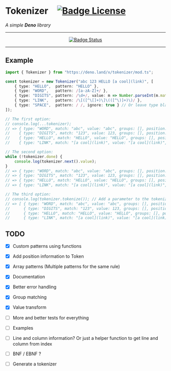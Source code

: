 # Tokenizer [![Badge License]][License]

*A simple **Deno** library*

---

<div align = center>

[![Badge Status]][Actions]

</div>

---


## Example
```TypeScript
import { Tokenizer } from "https://deno.land/x/tokenizer/mod.ts";

const tokenizer = new Tokenizer("abc 123 HELLO [a cool](link)", [
    { type: "HELLO",  pattern: "HELLO" },
    { type: "WORD",   pattern: /[a-zA-Z]+/ },
    { type: "DIGITS", pattern: /\d+/, value: m => Number.parseInt(m.match) },
    { type: "LINK",   pattern: /\[([^\[]+)\]\(([^\)]+)\)/ },
    { type: "SPACE",  pattern: / /, ignore: true } // Or leave type blank and remove "ignore: true"
]);

// The first option:
// console.log(...tokenizer);
// => { type: "WORD", match: "abc", value: "abc", groups: [], position: { start: 0, end: 3 } },
//    { type: "DIGITS", match: "123", value: 123, groups: [], position: { start: 4, end: 7 } },
//    { type: "HELLO", match: "HELLO", value: "HELLO", groups: [], position: { start: 8, end: 13 } },
//    { type: "LINK", match: "[a cool](link)", value: "[a cool](link)", groups: [ "a cool", "link" ], position: { start: 14, end: 28 } }

// The second option:
while (!tokenizer.done) {
    console.log(tokenizer.next().value);
}
// => { type: "WORD", match: "abc", value: "abc", groups: [], position: { start: 0, end: 3 } }
// => { type: "DIGITS", match: "123", value: 123, groups: [], position: { start: 4, end: 7 } }
// => { type: "HELLO", match: "HELLO", value: "HELLO", groups: [], position: { start: 8, end: 13 } }
// => { type: "LINK", match: "[a cool](link)", value: "[a cool](link)", groups: [ "a cool", "link" ], position: { start: 14, end: 28 } }

// The third option:
// console.log(tokenizer.tokenize()); // Add a parameter to the tokenize method to override the source string
// => [ { type: "WORD", match: "abc", value: "abc", groups: [], position: { start: 0, end: 3 } },
//      { type: "DIGITS", match: "123", value: 123, groups: [], position: { start: 4, end: 7 } },
//      { type: "HELLO", match: "HELLO", value: "HELLO", groups: [], position: { start: 8, end: 13 } },
//      { type: "LINK", match: "[a cool](link)", value: "[a cool](link)", groups: [ "a cool", "link" ], position: { start: 14, end: 28 } } ]
```

## TODO
- [x] Custom patterns using functions
- [x] Add position information to Token
- [x] Array patterns (Multiple patterns for the same rule)
- [x] Documentation
- [x] Better error handling
- [x] Group matching
- [x] Value transform
- [ ] More and better tests for everything
- [ ] Examples
- [ ] Line and column information? Or just a helper function to get line and column from index
- [ ] BNF / EBNF ?
- [ ] Generate a tokenizer


<!----------------------------------------------------------------------------->

[Badge License]: https://img.shields.io/badge/License-MIT-yellow.svg?style=for-the-badge
[Badge Status]: https://github.com/eliassjogreen/deno_tokenizer/workflows/Tests/badge.svg


[Actions]: https://github.com/eliassjogreen/deno_tokenizer/actions
[License]: LICENSE
